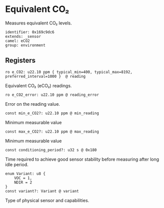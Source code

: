 # Equivalent CO₂

Measures equivalent CO₂ levels.

    identifier: 0x169c9dc6
    extends: _sensor
    camel: eCO2
    group: environment

## Registers

    ro e_CO2: u22.10 ppm { typical_min=400, typical_max=8192, preferred_interval=1000 }  @ reading

Equivalent CO₂ (eCO₂) readings.

    ro e_CO2_error: u22.10 ppm @ reading_error

Error on the reading value.

    const min_e_CO2?: u22.10 ppm @ min_reading

Minimum measurable value

    const max_e_CO2?: u22.10 ppm @ max_reading

Minimum measurable value

    const conditioning_period?: u32 s @ 0x180

Time required to achieve good sensor stability before measuring after long idle period.

    enum Variant: u8 {
        VOC = 1,
        NDIR = 2
    }
    const variant?: Variant @ variant

Type of physical sensor and capabilities.